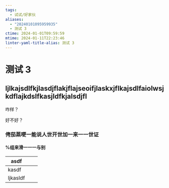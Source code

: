 ```yaml
---
tags:
  - 试试/好家伙
aliases:
  - "20240101095959935"
  - 测试 3
ctime: 2024-01-01T09:59:59
mtime: 2024-01-11T22:23:46
linter-yaml-title-alias: 测试 3
---
```


# 测试 3

## ljlkajsdlfkjlasdjflakjflajseoifjlaskxjflkajsdlfaiolwsjkdflajkdslfkasjldfkjalsdjfl

咋样？

好不好？

### 俜茄蒸哽一能说人世开世加一来一一世证

#### %组来滑一一一与别

| asdf  |   |   |
| - | - | - |
| kasdf  |   |   |
| ljkasldf  |   |   |